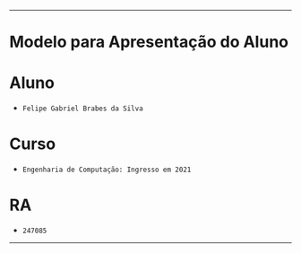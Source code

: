 <hr>

# Modelo para Apresentação do Aluno

# Aluno
* `Felipe Gabriel Brabes da Silva`

# Curso
* `Engenharia de Computação: Ingresso em 2021`

# RA
* `247085`
<hr>